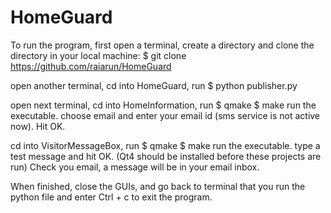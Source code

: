 HomeGuard
=========

To run the program, first open a terminal, create a directory and 
clone the directory in your local machine:
$ git clone https://github.com/raiarun/HomeGuard

open another terminal, cd into HomeGuard,
run $ python publisher.py

open next terminal, cd into HomeInformation,
run $ qmake
  $ make
  run the executable.
  choose email and enter your email id (sms service is not active now). Hit OK.
  
cd into VisitorMessageBox,
run $ qmake
  $ make
  run the executable.
  type a test message and hit OK.
(Qt4 should be installed before these projects are run)
Check you email, a message will be in your email inbox.

When finished, close the GUIs, and go back to terminal that you run the python file and enter Ctrl + c to exit the program.

